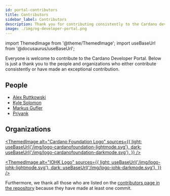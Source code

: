 ```yaml
---
id: portal-contributors
title: Contributors
sidebar_label: Contributors
description: Thank you for contributing consistently to the Cardano developer portal
image: ./img/og-developer-portal.png
---
```


import ThemedImage from '@theme/ThemedImage';
import useBaseUrl from '@docusaurus/useBaseUrl';

Everyone is welcome to contribute to the Cardano Developer Portal. Below is just a thank you to the people and organizations who either contribute consistently or have made an exceptional contribution.

## People

- [Alex Ruttkowski](https://github.com/ruttkowa)
- [Kyle Solomon](https://github.com/adosiawolf)
- [Markus Gufler](https://github.com/gufmar)
- [Priyank](https://github.com/rdlrt)

## Organizations

[<ThemedImage
alt="Cardano Foundation Logo"
sources={{
    light: useBaseUrl('/img/logo-cardanofoundation-lightmode.svg'),
    dark: useBaseUrl('/img/logo-cardanofoundation-darkmode.svg'),
  }}
/>](https://github.com/cardano-foundation)

[<ThemedImage
alt="IOHK Logo"
sources={{
    light: useBaseUrl('/img/logo-iohk-lightmode.svg'),
    dark: useBaseUrl('/img/logo-iohk-darkmode.svg'),
  }}
/>](https://github.com/input-output-hk)

Furthermore, we thank all those who are listed on the [contributors page in the repository](https://github.com/cardano-foundation/developer-portal/graphs/contributors) because they have made at least one commit.
